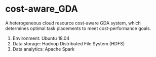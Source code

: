 # cost-aware_GDA
A heterogeneous cloud resource cost-aware GDA system, which determines optimal task placements to meet cost-performance goals.
1. Environment: Ubuntu 18.04
2. Data storage: Hadoop Distributed File System (HDFS)
3. Data analytics: Apache Spark
